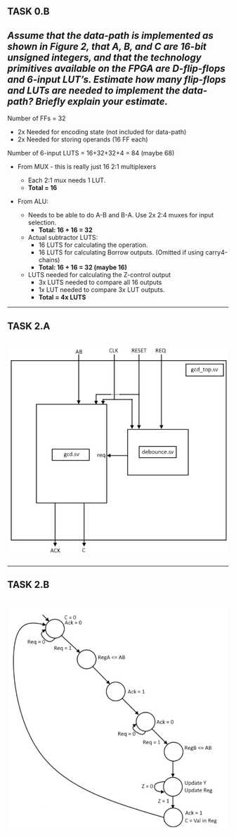 

**TASK 0.B** 
---
*Assume that the data-path is implemented as shown in Figure 2, that A, B, and C are
16-bit unsigned integers, and that the technology primitives available on the FPGA
are D-flip-flops and 6-input LUT’s. Estimate how many flip-flops and LUTs are
needed to implement the data-path? Briefly explain your estimate.*
---

Number of FFs = 32
* 2x Needed for encoding state (not included for data-path)
* 2x Needed for storing operands (16 FF each)

Number of 6-input LUTS = 16+32+32+4 = 84 (maybe 68)

* From MUX - this is really just 16 2:1 multiplexers
  * Each 2:1 mux needs 1 LUT.
  * **Total = 16**


* From ALU:
  * Needs to be able to do A-B and B-A. Use 2x 2:4 muxes for input selection.
    * **Total: 16 + 16 = 32**
  * Actual subtractor LUTS:
    * 16 LUTS for calculating the operation.
    * 16 LUTS for calculating Borrow outputs. (Omitted if using carry4-chains)
    * **Total: 16 + 16 = 32 (maybe 16)**
  * LUTS needed for calculating the Z-control output
    * 3x LUTS needed to compare all 16 outputs
    * 1x LUT needed to compare 3x LUT outputs.
    * **Total = 4x LUTS**

---
**TASK 2.A**
---
![img.png](img.png)
---
---
**TASK 2.B**
---
![img_1.png](img_1.png)
---




